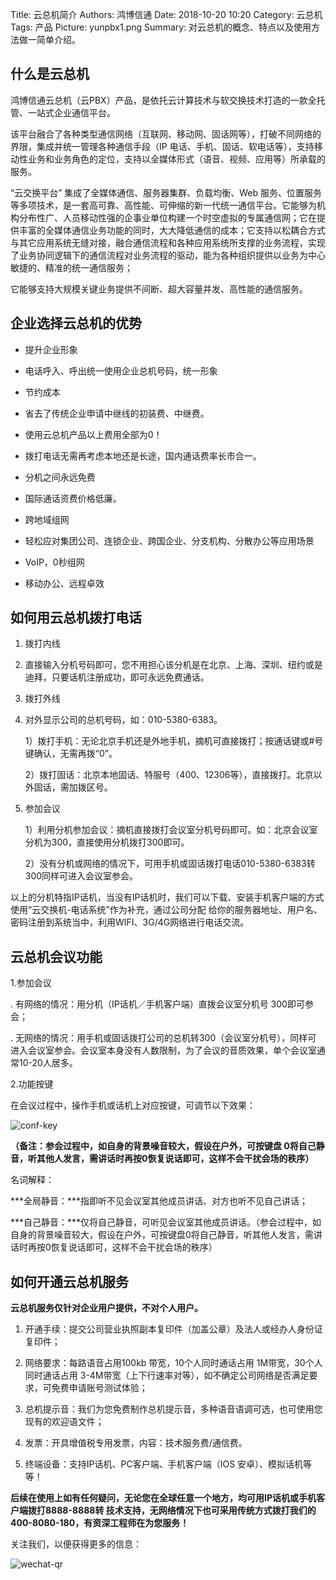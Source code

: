 Title: 云总机简介
Authors: 鸿博信通
Date: 2018-10-20 10:20
Category: 云总机
Tags: 产品
Picture: yunpbx1.png
Summary: 对云总机的概念、特点以及使用方法做一简单介绍。

## 什么是云总机

鸿博信通云总机（云PBX）产品，是依托云计算技术与软交换技术打造的一款全托管、一站式企业通信平台。

该平台融合了各种类型通信网络（互联网、移动网、固话网等），打破不同网络的界限，集成并统一管理各种通信手段（IP 电话、手机、固话、软电话等），支持移动性业务和业务角色的定位，支持以全媒体形式（语音、视频、应用等）所承载的服务。

“云交换平台” 集成了全媒体通信、服务器集群、负载均衡、Web 服务、位置服务等多项技术，是一套高可靠、高性能、可伸缩的新一代统一通信平台。它能够为机构分布性广、人员移动性强的企事业单位构建一个时空虚拟的专属通信网；它在提供丰富的全媒体通信业务功能的同时，大大降低通信的成本；它支持以松耦合方式与其它应用系统无缝对接，融合通信流程和各种应用系统所支撑的业务流程，实现了业务协同逻辑下的通信流程对业务流程的驱动，能为各种组织提供以业务为中心敏捷的、精准的统一通信服务；

它能够支持大规模关键业务提供不间断、超大容量并发、高性能的通信服务。



## **企业选择云总机的优势**

- 提升企业形象

- 电话呼入、呼出统一使用企业总机号码，统一形象

- 节约成本

- 省去了传统企业申请中继线的初装费、中继费。

- 使用云总机产品以上费用全部为0！

- 拨打电话无需再考虑本地还是长途，国内通话费率长市合一。

- 分机之间永远免费

- 国际通话资费价格低廉。

- 跨地域组网

- 轻松应对集团公司、连锁企业、跨国企业、分支机构、分散办公等应用场景

- VoIP，0秒组网

- 移动办公、远程卓效

  

## **如何用云总机拨打电话**

1. 拨打内线

2. 直接输入分机号码即可，您不用担心该分机是在北京、上海、深圳、纽约或是迪拜，只要话机注册成功，即可永远免费通话。

3. 拨打外线

4. 对外显示公司的总机号码，如：010-5380-6383。

    1）拨打手机：无论北京手机还是外地手机，摘机可直接拨打；按通话键或#号键确认，无需再拨“0”。

    2）拨打固话：北京本地固话、特服号（400、12306等），直接拨打。北京以外固话，需加拨区号。

5. 参加会议

    1）利用分机参加会议：摘机直接拨打会议室分机号码即可。如：北京会议室分机为300，直接使用分机拨打300即可。

    2）没有分机或网络的情况下，可用手机或固话拨打电话010-5380-6383转300同样可进入会议室参会。

以上的分机特指IP话机，当没有IP话机时，我们可以下载、安装手机客户端的方式使用“云交换机-电话系统”作为补充，通过公司分配 给你的服务器地址、用户名、密码注册到系统当中，利用WIFI、3G/4G网络进行电话交流。

## **云总机会议功能**

1.参加会议

.  有网络的情况：用分机（IP话机／手机客户端）直拨会议室分机号 300即可参会； 

.  无网络的情况：用手机或固话拨打公司的总机转300（会议室分机号），同样可 进入会议室参会。会议室本身没有人数限制，为了会议的音质效果，单个会议室通常10-20人居多。
    
2.功能按键

  在会议过程中，操作手机或话机上对应按键，可调节以下效果：

![conf-key](/view/blog/images/conf-key.jpg)

**（备注：参会过程中，如自身的背景噪音较大，假设在户外，可按键盘 0将自己静音，听其他人发言，需讲话时再按0恢复说话即可，这样不会干扰会场的秩序）**

名词解释： 

  ***全局静音：***指即听不见会议室其他成员讲话、对方也听不见自己讲话； 

  ***自己静音：***仅将自己静音，可听见会议室其他成员讲话。（参会过程中，如自身的背景噪音较大，假设在户外，可按键盘0将自己静音，听其他人发言，需讲话时再按0恢复说话即可，这样不会干扰会场的秩序）

## **如何开通云总机服务**

**云总机服务仅针对企业用户提供，不对个人用户。**

1. 开通手续：提交公司营业执照副本复印件（加盖公章）及法人或经办人身份证复印件；

2. 网络要求：每路语音占用100kb 带宽，10个人同时通话占用 1M带宽，30个人同时通话占用 3-4M带宽（上下行速率对等），如不确定公司网络是否满足要求，可免费申请账号测试体验；

3. 总机提示音：我们为您免费制作总机提示音，多种语音语调可选，也可使用您现有的欢迎语文件；

4. 发票：开具增值税专用发票，内容：技术服务费/通信费。

5. 终端设备：支持IP话机、PC客户端、手机客户端（IOS 安卓）、模拟话机等等！



**后续在使用上如有任何疑问，无论您在全球任意一个地方，均可用IP话机或手机客户端拨打8888-8888转 技术支持，无网络情况下也可采用传统方式拨打我们的400-8080-180，有资深工程师在为您服务！**

关注我们，以便获得更多的信息：

![wechat-qr](/view/blog/images/wechat-qr.jpg)